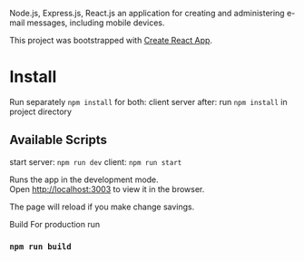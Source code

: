 Node.js, Express.js, React.js an application for creating and administering e-mail messages, including mobile devices.

This project was bootstrapped with [Create React App](https://github.com/facebook/create-react-app).

# Install
Run separately `npm install` for both:
client
server
after: run `npm install` in project directory

## Available Scripts

start server:
`npm run dev`
client:
`npm run start`

Runs the app in the development mode.<br />
Open [http://localhost:3003](http://localhost:3003) to view it in the browser.

The page will reload if you make change savings.<br />

Build
For production run 
### `npm run build`